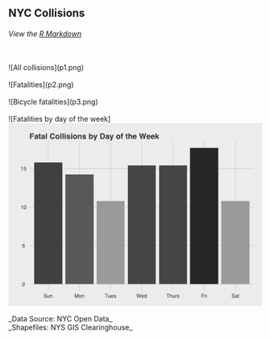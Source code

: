 ## NYC Collisions
###### View the [R Markdown](Main.Rmd)
<br />
![All collisions](p1.png) 
<br /><br />
![Fatalities](p2.png) 
<br /><br />
![Bicycle fatalities](p3.png) 
<br /><br />
![Fatalities by day of the week]<img src="p4.png" align="middle">
<br /><br />
_Data Source:  NYC Open Data_
<br />
_Shapefiles: NYS GIS Clearinghouse_

